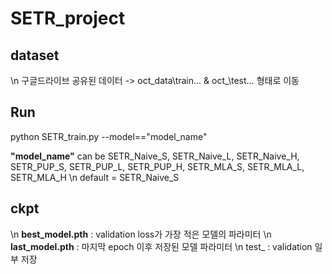 # SETR_project

## dataset
\n 구글드라이브 공유된 데이터 -> oct_data\train\... & oct_\test\... 형태로 이동

## Run
python SETR_train.py --model=="model_name"

**"model_name"** can be SETR_Naive_S, SETR_Naive_L, SETR_Naive_H, SETR_PUP_S,  SETR_PUP_L, SETR_PUP_H, SETR_MLA_S, SETR_MLA_L, SETR_MLA_H
\n default = SETR_Naive_S

## ckpt

\n **best_model.pth** : validation loss가 가장 적은 모델의 파라미터
\n **last_model.pth** : 마지막 epoch 이후 저장된 모델 파라미터
\n test_ : validation 일부 저장


